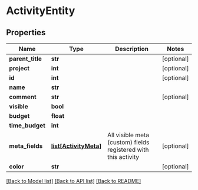 # ActivityEntity

## Properties
Name | Type | Description | Notes
------------ | ------------- | ------------- | -------------
**parent_title** | **str** |  | [optional] 
**project** | **int** |  | [optional] 
**id** | **int** |  | [optional] 
**name** | **str** |  | 
**comment** | **str** |  | [optional] 
**visible** | **bool** |  | 
**budget** | **float** |  | 
**time_budget** | **int** |  | 
**meta_fields** | [**list[ActivityMeta]**](ActivityMeta.md) | All visible meta (custom) fields registered with this activity | [optional] 
**color** | **str** |  | [optional] 

[[Back to Model list]](../README.md#documentation-for-models) [[Back to API list]](../README.md#documentation-for-api-endpoints) [[Back to README]](../README.md)



